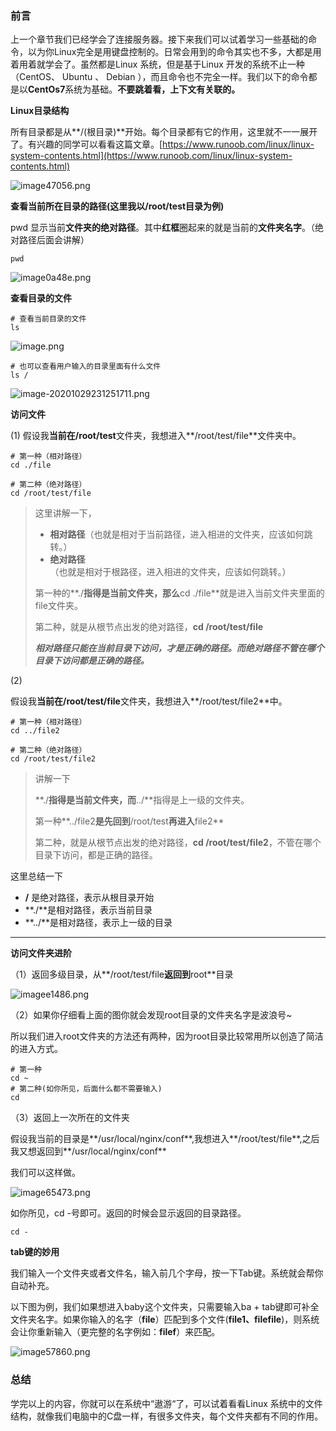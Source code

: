 ### 前言

上一个章节我们已经学会了连接服务器。接下来我们可以试着学习一些基础的命令，以为你Linux完全是用键盘控制的。日常会用到的命令其实也不多，大都是用着用着就学会了。虽然都是Linux 系统，但是基于Linux 开发的系统不止一种（CentOS、 Ubuntu 、 Debian ），而且命令也不完全一样。我们以下的命令都是以**CentOs7**系统为基础。**不要跳着看，上下文有关联的。**

**Linux目录结构**

所有目录都是从**/(根目录)**开始。每个目录都有它的作用，这里就不一一展开了。有兴趣的同学可以看看这篇文章。[https://www.runoob.com/linux/linux-system-contents.html](https://www.runoob.com/linux/linux-system-contents.html)

![image47056.png](http://zxx.sh/images/2020/10/29/image47056.png)

**查看当前所在目录的路径(这里我以/root/test目录为例)**

pwd 显示当前**文件夹的绝对路径**。其中**红框**圈起来的就是当前的**文件夹名字**。（绝对路径后面会讲解）

```
pwd
```

![image0a48e.png](http://zxx.sh/images/2020/10/29/image0a48e.png)

**查看目录的文件**

```shell
# 查看当前目录的文件
ls
```

![image.png](http://zxx.sh/images/2020/10/29/image.png)

```shell
# 也可以查看用户输入的目录里面有什么文件
ls /
```

![image-20201029231251711.png](http://zxx.sh/images/2020/10/29/image-20201029231251711.png)

**访问文件**

(1) 假设我**当前在/root/test**文件夹，我想进入**/root/test/file**文件夹中。

```shell
# 第一种（相对路径）
cd ./file

# 第二种（绝对路径）
cd /root/test/file
```

> 这里讲解一下，
>
> - **相对路径**（也就是相对于当前路径，进入相进的文件夹，应该如何跳转。）
> - **绝对路径**（也就是相对于根路径，进入相进的文件夹，应该如何跳转。）
>
> 第一种的**./**指得是当前文件夹，那么**cd ./file**就是进入当前文件夹里面的file文件夹。
>
> 第二种，就是从根节点出发的绝对路径，**cd /root/test/file**
>
> ***相对路径只能在当前目录下访问，才是正确的路径。而绝对路径不管在哪个目录下访问都是正确的路径。***

(2)

假设我**当前在/root/test/file**文件夹，我想进入**/root/test/file2**中。

```shell
# 第一种（相对路径）
cd ../file2

# 第二种（绝对路径）
cd /root/test/file2
```

>讲解一下
>
>**./**指得是当前文件夹，而**../**指得是上一级的文件夹。
>
>第一种**../file2**是先回到**/root/test**再进入**file2**
>
>第二种，就是从根节点出发的绝对路径，**cd /root/test/file2**，不管在哪个目录下访问，都是正确的路径。

这里总结一下

- **/** 是绝对路径，表示从根目录开始
- **./**是相对路径，表示当前目录
- **../**是相对路径，表示上一级的目录

---

**访问文件夹进阶**

（1）返回多级目录，从**/root/test/file**返回到**root**目录

![imagee1486.png](http://zxx.sh/images/2020/10/29/imagee1486.png)

（2）如果你仔细看上面的图你就会发现root目录的文件夹名字是波浪号~

所以我们进入root文件夹的方法还有两种，因为root目录比较常用所以创造了简洁的进入方式。

```
# 第一种
cd ~
# 第二种(如你所见，后面什么都不需要输入)
cd
```

（3）返回上一次所在的文件夹

假设我当前的目录是**/usr/local/nginx/conf**,我想进入**/root/test/file**,之后我又想返回到**/usr/local/nginx/conf**

我们可以这样做。

![image65473.png](http://zxx.sh/images/2020/10/29/image65473.png)

如你所见，cd -号即可。返回的时候会显示返回的目录路径。

```shell
cd -
```

**tab键的妙用**

我们输入一个文件夹或者文件名，输入前几个字母，按一下Tab键。系统就会帮你自动补充。

以下图为例，我们如果想进入baby这个文件夹，只需要输入ba + tab键即可补全文件夹名字。如果你输入的名字（**file**）匹配到多个文件(**file1、filefile**)，则系统会让你重新输入（更完整的名字例如：**filef**）来匹配。

![image57860.png](http://zxx.sh/images/2020/10/29/image57860.png)

### 总结

学完以上的内容，你就可以在系统中“遨游“了，可以试着看看Linux 系统中的文件结构，就像我们电脑中的C盘一样，有很多文件夹，每个文件夹都有不同的作用。